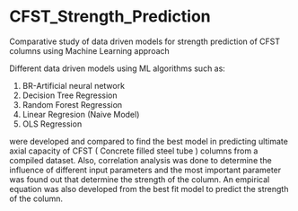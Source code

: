 # CFST_Strength_Prediction
Comparative study of data driven models for strength prediction of CFST columns using Machine Learning approach

Different data driven models using ML algorithms such as:
1. BR-Artificial neural network
2. Decision Tree Regression 
3. Random Forest Regression
4. Linear Regresion (Naive Model)
5. OLS Regression

were developed and compared to find the best model in predicting ultimate axial capacity of CFST ( Concrete filled steel tube ) columns from a compiled dataset.
Also, correlation analysis was done to determine the influence of different input parameters and the most important parameter was found out that determine the strength of the column. An empirical equation was also developed from the best fit model to predict the strength of the column.
